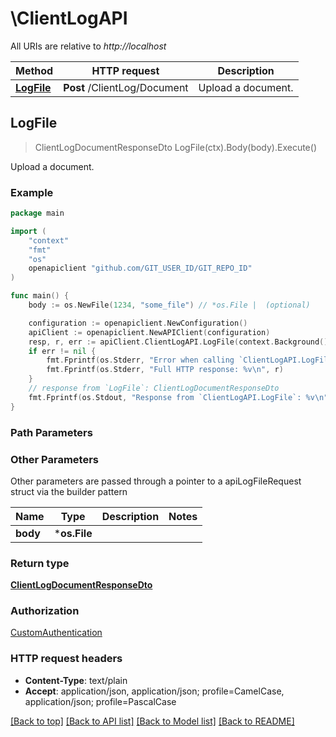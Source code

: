# \ClientLogAPI

All URIs are relative to *http://localhost*

Method | HTTP request | Description
------------- | ------------- | -------------
[**LogFile**](ClientLogAPI.md#LogFile) | **Post** /ClientLog/Document | Upload a document.



## LogFile

> ClientLogDocumentResponseDto LogFile(ctx).Body(body).Execute()

Upload a document.

### Example

```go
package main

import (
	"context"
	"fmt"
	"os"
	openapiclient "github.com/GIT_USER_ID/GIT_REPO_ID"
)

func main() {
	body := os.NewFile(1234, "some_file") // *os.File |  (optional)

	configuration := openapiclient.NewConfiguration()
	apiClient := openapiclient.NewAPIClient(configuration)
	resp, r, err := apiClient.ClientLogAPI.LogFile(context.Background()).Body(body).Execute()
	if err != nil {
		fmt.Fprintf(os.Stderr, "Error when calling `ClientLogAPI.LogFile``: %v\n", err)
		fmt.Fprintf(os.Stderr, "Full HTTP response: %v\n", r)
	}
	// response from `LogFile`: ClientLogDocumentResponseDto
	fmt.Fprintf(os.Stdout, "Response from `ClientLogAPI.LogFile`: %v\n", resp)
}
```

### Path Parameters



### Other Parameters

Other parameters are passed through a pointer to a apiLogFileRequest struct via the builder pattern


Name | Type | Description  | Notes
------------- | ------------- | ------------- | -------------
 **body** | ***os.File** |  | 

### Return type

[**ClientLogDocumentResponseDto**](ClientLogDocumentResponseDto.md)

### Authorization

[CustomAuthentication](../README.md#CustomAuthentication)

### HTTP request headers

- **Content-Type**: text/plain
- **Accept**: application/json, application/json; profile=CamelCase, application/json; profile=PascalCase

[[Back to top]](#) [[Back to API list]](../README.md#documentation-for-api-endpoints)
[[Back to Model list]](../README.md#documentation-for-models)
[[Back to README]](../README.md)

